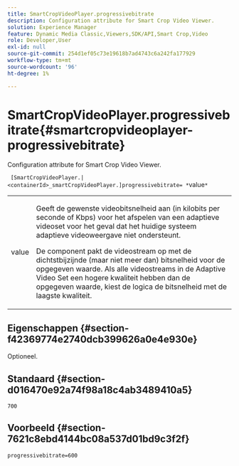 ```yaml
---
title: SmartCropVideoPlayer.progressivebitrate
description: Configuration attribute for Smart Crop Video Viewer.
solution: Experience Manager
feature: Dynamic Media Classic,Viewers,SDK/API,Smart Crop,Video
role: Developer,User
exl-id: null
source-git-commit: 254d1ef05c73e19618b7ad4743c6a242fa177929
workflow-type: tm+mt
source-wordcount: '96'
ht-degree: 1%

---
```


# SmartCropVideoPlayer.progressivebitrate{#smartcropvideoplayer-progressivebitrate}

Configuration attribute for Smart Crop Video Viewer.

` [SmartCropVideoPlayer.|<containerId>_smartCropVideoPlayer.]progressivebitrate= *`value`*`

<table id="table_C616483932C2482CA9794DDD7313FD7C"> 
 <tbody> 
  <tr> 
   <td colname="col1"> <p> <span class="codeph"> value</span> </p> </td> 
   <td colname="col2"> <p> Geeft de gewenste videobitsnelheid aan (in kilobits per seconde of Kbps) voor het afspelen van een adaptieve videoset voor het geval dat het huidige systeem adaptieve videoweergave niet ondersteunt. </p> <p>De component pakt de videostream op met de dichtstbijzijnde (maar niet meer dan) bitsnelheid voor de opgegeven waarde. Als alle videostreams in de Adaptive Video Set een hogere kwaliteit hebben dan de opgegeven waarde, kiest de logica de bitsnelheid met de laagste kwaliteit. </p> </td> 
  </tr> 
 </tbody> 
</table>

## Eigenschappen {#section-f42369774e2740dcb399626a0e4e930e}

Optioneel.

## Standaard {#section-d016470e92a74f98a18c4ab3489410a5}

`700`

## Voorbeeld {#section-7621c8ebd4144bc08a537d01bd9c3f2f}

```
progressivebitrate=600
```

